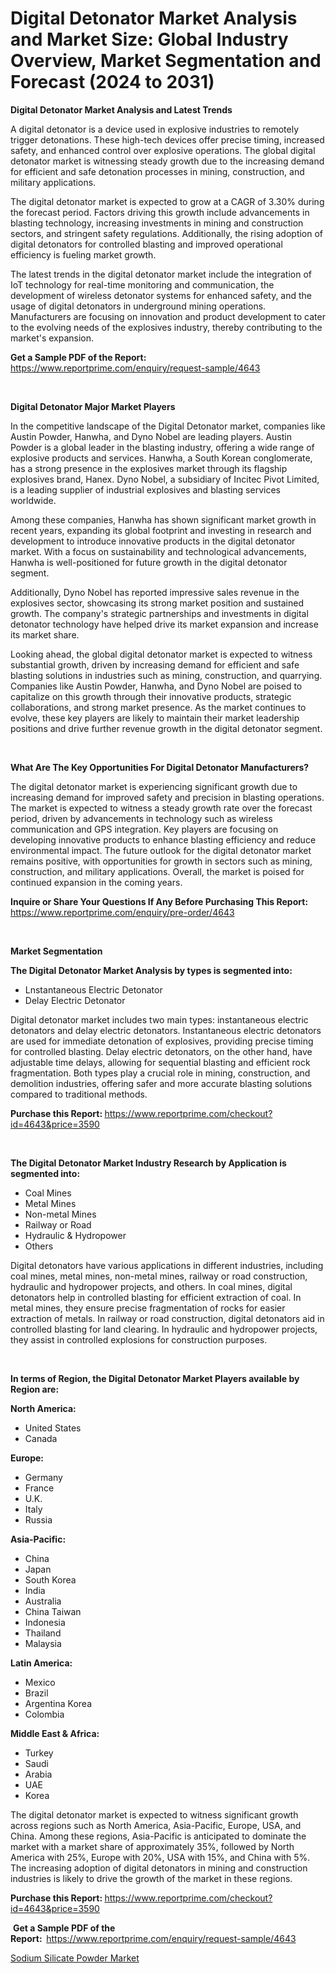 <p><h1>Digital Detonator Market Analysis and Market Size: Global Industry Overview, Market Segmentation and Forecast (2024 to 2031)</h1></p><p><strong>Digital Detonator Market Analysis and Latest Trends</strong></p>
<p><p>A digital detonator is a device used in explosive industries to remotely trigger detonations. These high-tech devices offer precise timing, increased safety, and enhanced control over explosive operations. The global digital detonator market is witnessing steady growth due to the increasing demand for efficient and safe detonation processes in mining, construction, and military applications.</p><p>The digital detonator market is expected to grow at a CAGR of 3.30% during the forecast period. Factors driving this growth include advancements in blasting technology, increasing investments in mining and construction sectors, and stringent safety regulations. Additionally, the rising adoption of digital detonators for controlled blasting and improved operational efficiency is fueling market growth.</p><p>The latest trends in the digital detonator market include the integration of IoT technology for real-time monitoring and communication, the development of wireless detonator systems for enhanced safety, and the usage of digital detonators in underground mining operations. Manufacturers are focusing on innovation and product development to cater to the evolving needs of the explosives industry, thereby contributing to the market's expansion.</p></p>
<p><strong>Get a Sample PDF of the Report:&nbsp;</strong> <a href="https://www.reportprime.com/enquiry/request-sample/4643">https://www.reportprime.com/enquiry/request-sample/4643</a></p>
<p>&nbsp;</p>
<p><strong>Digital Detonator Major Market Players</strong></p>
<p><p>In the competitive landscape of the Digital Detonator market, companies like Austin Powder, Hanwha, and Dyno Nobel are leading players. Austin Powder is a global leader in the blasting industry, offering a wide range of explosive products and services. Hanwha, a South Korean conglomerate, has a strong presence in the explosives market through its flagship explosives brand, Hanex. Dyno Nobel, a subsidiary of Incitec Pivot Limited, is a leading supplier of industrial explosives and blasting services worldwide.</p><p>Among these companies, Hanwha has shown significant market growth in recent years, expanding its global footprint and investing in research and development to introduce innovative products in the digital detonator market. With a focus on sustainability and technological advancements, Hanwha is well-positioned for future growth in the digital detonator segment.</p><p>Additionally, Dyno Nobel has reported impressive sales revenue in the explosives sector, showcasing its strong market position and sustained growth. The company's strategic partnerships and investments in digital detonator technology have helped drive its market expansion and increase its market share.</p><p>Looking ahead, the global digital detonator market is expected to witness substantial growth, driven by increasing demand for efficient and safe blasting solutions in industries such as mining, construction, and quarrying. Companies like Austin Powder, Hanwha, and Dyno Nobel are poised to capitalize on this growth through their innovative products, strategic collaborations, and strong market presence. As the market continues to evolve, these key players are likely to maintain their market leadership positions and drive further revenue growth in the digital detonator segment.</p></p>
<p>&nbsp;</p>
<p><strong>What Are The Key Opportunities For Digital Detonator Manufacturers?</strong></p>
<p><p>The digital detonator market is experiencing significant growth due to increasing demand for improved safety and precision in blasting operations. The market is expected to witness a steady growth rate over the forecast period, driven by advancements in technology such as wireless communication and GPS integration. Key players are focusing on developing innovative products to enhance blasting efficiency and reduce environmental impact. The future outlook for the digital detonator market remains positive, with opportunities for growth in sectors such as mining, construction, and military applications. Overall, the market is poised for continued expansion in the coming years.</p></p>
<p><strong>Inquire or Share Your Questions If Any Before Purchasing This Report:</strong> <a href="https://www.reportprime.com/enquiry/pre-order/4643">https://www.reportprime.com/enquiry/pre-order/4643</a></p>
<p>&nbsp;</p>
<p><strong>Market Segmentation</strong></p>
<p><strong>The Digital Detonator Market Analysis by types is segmented into:</strong></p>
<p><ul><li>Lnstantaneous Electric Detonator</li><li>Delay Electric Detonator</li></ul></p>
<p><p>Digital detonator market includes two main types: instantaneous electric detonators and delay electric detonators. Instantaneous electric detonators are used for immediate detonation of explosives, providing precise timing for controlled blasting. Delay electric detonators, on the other hand, have adjustable time delays, allowing for sequential blasting and efficient rock fragmentation. Both types play a crucial role in mining, construction, and demolition industries, offering safer and more accurate blasting solutions compared to traditional methods.</p></p>
<p><strong>Purchase this Report:&nbsp;</strong><a href="https://www.reportprime.com/checkout?id=4643&price=3590">https://www.reportprime.com/checkout?id=4643&price=3590</a></p>
<p>&nbsp;</p>
<p><strong>The Digital Detonator Market Industry Research by Application is segmented into:</strong></p>
<p><ul><li>Coal Mines</li><li>Metal Mines</li><li>Non-metal Mines</li><li>Railway or Road</li><li>Hydraulic & Hydropower</li><li>Others</li></ul></p>
<p><p>Digital detonators have various applications in different industries, including coal mines, metal mines, non-metal mines, railway or road construction, hydraulic and hydropower projects, and others. In coal mines, digital detonators help in controlled blasting for efficient extraction of coal. In metal mines, they ensure precise fragmentation of rocks for easier extraction of metals. In railway or road construction, digital detonators aid in controlled blasting for land clearing. In hydraulic and hydropower projects, they assist in controlled explosions for construction purposes.</p></p>
<p>&nbsp;</p>
<p><strong>In terms of Region, the Digital Detonator Market Players available by Region are:</strong></p>
<p>
    <p> <strong> North America: </strong>
        <ul>
            <li>United States</li>
            <li>Canada</li>
        </ul>
        </p> 
    <p> <strong> Europe: </strong>
        <ul>
            <li>Germany</li>
            <li>France</li>
            <li>U.K.</li>
            <li>Italy</li>
            <li>Russia</li>
        </ul>
        </p> 
    <p> <strong> Asia-Pacific: </strong>
        <ul>
            <li>China</li>
            <li>Japan</li>
            <li>South Korea</li>
            <li>India</li>
            <li>Australia</li>
            <li>China Taiwan</li>
            <li>Indonesia</li>
            <li>Thailand</li>
            <li>Malaysia</li>
        </ul>
        </p> 
    <p> <strong> Latin America: </strong>
        <ul>
            <li>Mexico</li>
            <li>Brazil</li>
            <li>Argentina Korea</li>
            <li>Colombia</li>
        </ul>
        </p> 
    <p> <strong> Middle East & Africa: </strong>
        <ul>
            <li>Turkey</li>
            <li>Saudi</li>
            <li>Arabia</li>
            <li>UAE</li>
            <li>Korea</li>
        </ul>
    </p>
    </p>
<p><p>The digital detonator market is expected to witness significant growth across regions such as North America, Asia-Pacific, Europe, USA, and China. Among these regions, Asia-Pacific is anticipated to dominate the market with a market share of approximately 35%, followed by North America with 25%, Europe with 20%, USA with 15%, and China with 5%. The increasing adoption of digital detonators in mining and construction industries is likely to drive the growth of the market in these regions.</p></p>
<p><strong>Purchase this Report: </strong><a href="https://www.reportprime.com/checkout?id=4643&price=3590">https://www.reportprime.com/checkout?id=4643&price=3590</a></p>
<p>&nbsp;<strong>Get a Sample PDF of the Report:&nbsp;&nbsp;</strong><a href="https://www.reportprime.com/enquiry/request-sample/4643">https://www.reportprime.com/enquiry/request-sample/4643</a></p>
<p><strong></strong></p>
<p><p><a href="https://bubble-tree-ea4.notion.site/Sodium-Silicate-Powder-Market-Size-and-Growth-Market-Segmentation-Regional-and-Country-Breakdowns--5373a4385017478b98b3bb89c7bc76f2">Sodium Silicate Powder Market</a></p></p>